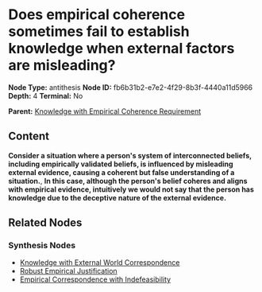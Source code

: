 # Does empirical coherence sometimes fail to establish knowledge when external factors are misleading?

**Node Type:** antithesis
**Node ID:** fb6b31b2-e7e2-4f29-8b3f-4440a11d5966
**Depth:** 4
**Terminal:** No

**Parent:** [Knowledge with Empirical Coherence Requirement](knowledge-with-empirical-coherence-requirement-synthesis-a29ef559-a244-4cc3-9645-5dda6f5bb395.md)

## Content

**Consider a situation where a person's system of interconnected beliefs, including empirically validated beliefs, is influenced by misleading external evidence, causing a coherent but false understanding of a situation.**, **In this case, although the person's belief coheres and aligns with empirical evidence, intuitively we would not say that the person has knowledge due to the deceptive nature of the external evidence.**

## Related Nodes

### Synthesis Nodes

- [Knowledge with External World Correspondence](knowledge-with-external-world-correspondence-synthesis-26eafbb5-21cd-450b-8750-0d5524958561.md)
- [Robust Empirical Justification](robust-empirical-justification-synthesis-293a4b94-8c21-4e10-b238-7bda9f378da2.md)
- [Empirical Correspondence with Indefeasibility](empirical-correspondence-with-indefeasibility-synthesis-ad561503-0f22-4ef7-ada3-16f772c1683e.md)
